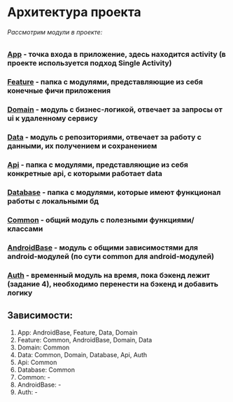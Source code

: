 # Архитектура проекта

###### Рассмотрим модули в проекте:

### [App](app/Architecture.md) - точка входа в приложение, здесь находится activity (в проекте используется подход Single Activity)

### [Feature](feature/Architecture.md) - папка с модулями, представляющие из себя конечные фичи приложения

### [Domain](domain/Architecture.md) - модуль с бизнес-логикой, отвечает за запросы от ui к удаленному сервису

### [Data](data/Architecture.md) - модуль с репозиториями, отвечает за работу с данными, их получением и сохранением

### [Api](api/Architecture.md) - папка с модулями, представляющие из себя конкретные api, с которыми работает data

### [Database](database/Architecture.md) - папка с модулями, которые имеют функционал работы с локальными бд

### [Common](common/Architecture.md) - общий модуль с полезными функциями/классами

### [AndroidBase](androidBase/Architecture.md) - модуль с общими зависимостями для android-модулей (по сути common для android-модулей)

### [Auth](auth/Architecture.md) - временный модуль на время, пока бэкенд лежит (задание 4), необходимо перенести на бэкенд и добавить логику

## Зависимости:

1. App: AndroidBase, Feature, Data, Domain
2. Feature: Common, AndroidBase, Domain, Data
3. Domain: Common
4. Data: Common, Domain, Database, Api, Auth
5. Api: Common
6. Database: Common
7. Common: -
8. AndroidBase: -
9. Auth: -
